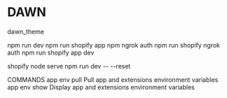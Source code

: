 # DAWN
dawn_theme

npm run dev
npm run shopify app
npm ngrok auth
npm run shopify ngrok auth
npm run shopify app dev

shopify node serve
npm run dev -- --reset


COMMANDS
  app env pull  Pull app and extensions environment variables
  app env show  Display app and extensions environment variables

